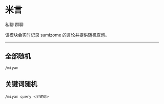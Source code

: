 # 米言
<span class="span-friend">私聊</span>
<span class="span-group">群聊</span>

该模块会实时记录 sumizome 的言论并提供随机查询。

---

## 全部随机
```
/miyan
```

## 关键词随机
```
/miyan query <关键词>
```